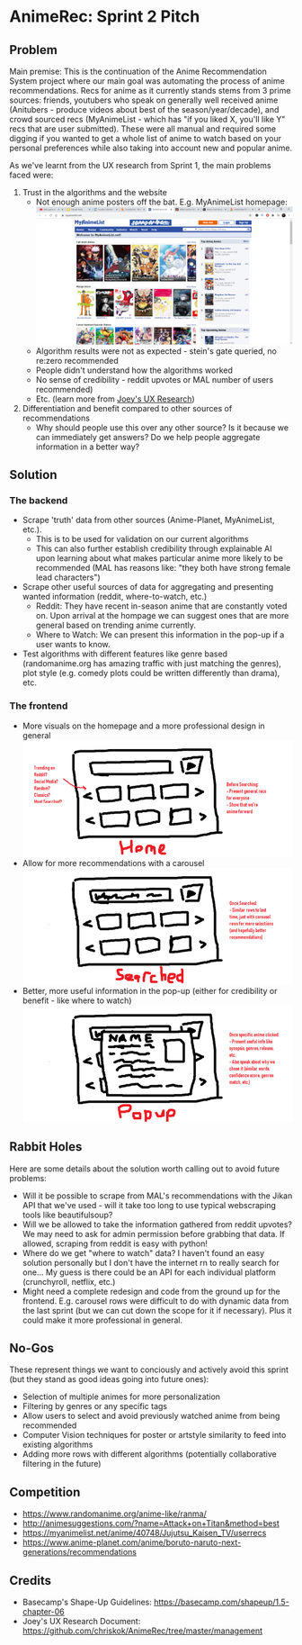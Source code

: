 # AnimeRec: Sprint 2 Pitch

## Problem
Main premise: This is the continuation of the Anime Recommendation System project where our main goal was automating the process of anime recommendations. Recs for anime as it currently stands stems from 3 prime sources: friends, youtubers who speak on generally well received anime (Anitubers - produce videos about best of the season/year/decade), and crowd sourced recs (MyAnimeList - which has "if you liked X, you'll like Y" recs that are user submitted). These were all manual and required some digging if you wanted to get a whole list of anime to watch based on your personal preferences while also taking into account new and popular anime.

As we've learnt from the UX research from Sprint 1, the main problems faced were:
1. Trust in the algorithms and the website 
    - Not enough anime posters off the bat. E.g. MyAnimeList homepage: ![MAL homepage example](./images/sprint2/MAL_home.PNG)
    - Algorithm results were not as expected - stein's gate queried, no re:zero recommended
    - People didn't understand how the algorithms worked
    - No sense of credibility - reddit upvotes or MAL number of users recommended)
    - Etc. (learn more from [Joey's UX Research](https://github.com/chriskok/AnimeRec/tree/master/management))
2. Differentiation and benefit compared to other sources of recommendations
    - Why should people use this over any other source? Is it because we can immediately get answers? Do we help people aggregate information in a better way?

## Solution
### The backend 
- Scrape 'truth' data from other sources (Anime-Planet, MyAnimeList, etc.). 
   - This is to be used for validation on our current algorithms 
   - This can also further establish credibility through explainable AI upon learning about what makes particular anime more likely to be recommended (MAL has reasons like: "they both have strong female lead characters")
- Scrape other useful sources of data for aggregating and presenting wanted information (reddit, where-to-watch, etc.)
   - Reddit: They have recent in-season anime that are constantly voted on. Upon arrival at the hompage we can suggest ones that are more general based on trending anime currently.
   - Where to Watch: We can present this information in the pop-up if a user wants to know.
- Test algorithms with different features like genre based (randomanime.org has amazing traffic with just matching the genres), plot style (e.g. comedy plots could be written differently than drama), etc.


### The frontend 
- More visuals on the homepage and a more professional design in general
![Suggested homepage](./images/sprint2/sprint2_home.png)
- Allow for more recommendations with a carousel
![Suggested homepage](./images/sprint2/sprint2_searched.png)
- Better, more useful information in the pop-up (either for credibility or benefit - like where to watch)
![Suggested homepage](./images/sprint2/sprint2_popup.png)

## Rabbit Holes
Here are some details about the solution worth calling out to avoid future problems:
- Will it be possible to scrape from MAL's recommendations with the Jikan API that we've used - will it take too long to use typical webscraping tools like beautifulsoup?
- Will we be allowed to take the information gathered from reddit upvotes? We may need to ask for admin permission before grabbing that data. If allowed, scraping from reddit is easy with python!
- Where do we get "where to watch" data? I haven't found an easy solution personally but I don't have the internet rn to really search for one... My guess is there could be an API for each individual platform (crunchyroll, netflix, etc.)
- Might need a complete redesign and code from the ground up for the frontend. E.g. carousel rows were difficult to do with dynamic data from the last sprint (but we can cut down the scope for it if necessary). Plus it could make it more professional in general.


## No-Gos
These represent things we want to conciously and actively avoid this sprint (but they stand as good ideas going into future ones):
- Selection of multiple animes for more personalization
- Filtering by genres or any specific tags
- Allow users to select and avoid previously watched anime from being recommended
- Computer Vision techniques for poster or artstyle similarity to feed into existing algorithms
- Adding more rows with different algorithms (potentially collaborative filtering in the future)

## Competition
- https://www.randomanime.org/anime-like/ranma/
- http://animesuggestions.com/?name=Attack+on+Titan&method=best
- https://myanimelist.net/anime/40748/Jujutsu_Kaisen_TV/userrecs
- https://www.anime-planet.com/anime/boruto-naruto-next-generations/recommendations

## Credits
- Basecamp's Shape-Up Guidelines: https://basecamp.com/shapeup/1.5-chapter-06
- Joey's UX Research Document: https://github.com/chriskok/AnimeRec/tree/master/management
